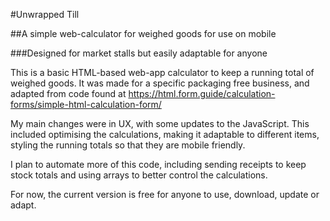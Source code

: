 #Unwrapped Till

##A simple web-calculator for weighed goods for use on mobile

###Designed for market stalls but easily adaptable for anyone

This is a basic HTML-based web-app calculator to keep a running total of weighed goods.
It was made for a specific packaging free business, and adapted from code found  at https://html.form.guide/calculation-forms/simple-html-calculation-form/

My main changes were in UX, with some updates to the JavaScript. This included optimising the calculations, making it adaptable to different items, styling the running totals so that they are mobile friendly.

I plan to automate more of this code, including sending receipts to keep stock totals and using arrays to better control the calculations.

For now, the current version is free for anyone to use, download, update or adapt.
